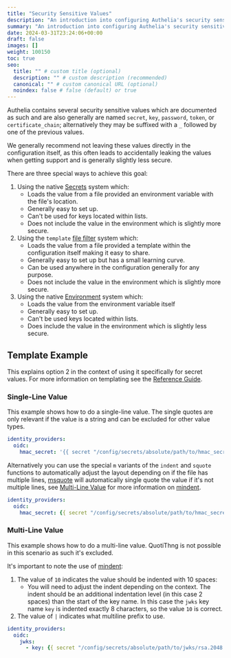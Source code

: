 ```yaml
---
title: "Security Sensitive Values"
description: "An introduction into configuring Authelia's security sensitive values."
summary: "An introduction into configuring Authelia's security sensitive values."
date: 2024-03-31T23:24:06+00:00
draft: false
images: []
weight: 100150
toc: true
seo:
  title: "" # custom title (optional)
  description: "" # custom description (recommended)
  canonical: "" # custom canonical URL (optional)
  noindex: false # false (default) or true
---
```


Authelia contains several security sensitive values which are documented as such and are also generally are named
`secret`, `key`, `password`, `token`, or `certificate_chain`; alternatively they may be suffixed with a `_` followed by one
of the previous values.

We generally recommend not leaving these values directly in the configuration itself, as this often leads to accidentally
leaking the values when getting support and is generally slightly less secure.

There are three special ways to achieve this goal:

1. Using the native [Secrets](../methods/secrets.md) system which:
   - Loads the value from a file provided an environment variable with the file's location.
   - Generally easy to set up.
   - Can't be used for keys located within lists.
   - Does not include the value in the environment which is slightly more secure.
2. Using the `template` [file filter](../methods/files.md#file-filters) system which:
   - Loads the value from a file provided a template within the configuration itself making it easy to share.
   - Generally easy to set up but has a small learning curve.
   - Can be used anywhere in the configuration generally for any purpose.
   - Does not include the value in the environment which is slightly more secure.
3. Using the native [Environment](../methods/environment.md) system which:
   - Loads the value from the environment variable itself
   - Generally easy to set up.
   - Can't be used keys located within lists.
   - Does include the value in the environment which is slightly less secure.


## Template Example

This explains option 2 in the context of using it specifically for secret values. For more information on templating
see the [Reference Guide](../../reference/guides/templating.md).

### Single-Line Value

This example shows how to do a single-line value. The single quotes are only relevant if the value is a string and can
be excluded for other value types.

```yaml {title="configuration.yml"}
identity_providers:
  oidc:
    hmac_secret: '{{ secret "/config/secrets/absolute/path/to/hmac_secret" }}'
```

Alternatively you can use the special `m` variants of the `indent` and `squote` functions to automatically adjust the
layout depending on if the file has multiple lines, [msquote] will automatically single quote the value if it's not
multiple lines, see [Multi-Line Value](#multi-line-value) for more information on [mindent].

```yaml {title="configuration.yml"}
identity_providers:
  oidc:
    hmac_secret: {{ secret "/config/secrets/absolute/path/to/hmac_secret" | mindent 10 "|" | msquote }}
```

### Multi-Line Value

This example shows how to do a multi-line value. QuotiThng is not possible in this scenario as such it's excluded.

It's important to note the use of [mindent]:

1. The value of `10` indicates the value should be indented with 10 spaces:
   - You will need to adjust the indent depending on the context. The indent should be an additional indentation level
     (in this case 2 spaces) than the start of the key name. In this case the `jwks` key name `key` is indented exactly
     8 characters, so the value `10` is correct.
2. The value of `|` indicates what multiline prefix to use.

```yaml {title="configuration.yml"}
identity_providers:
  oidc:
    jwks:
      - key: {{ secret "/config/secrets/absolute/path/to/jwks/rsa.2048.pem" | mindent 10 "|" | msquote }}
```

[mindent]: ../../reference/guides/templating.md#mindent
[msquote]: ../../reference/guides/templating.md#msquote
